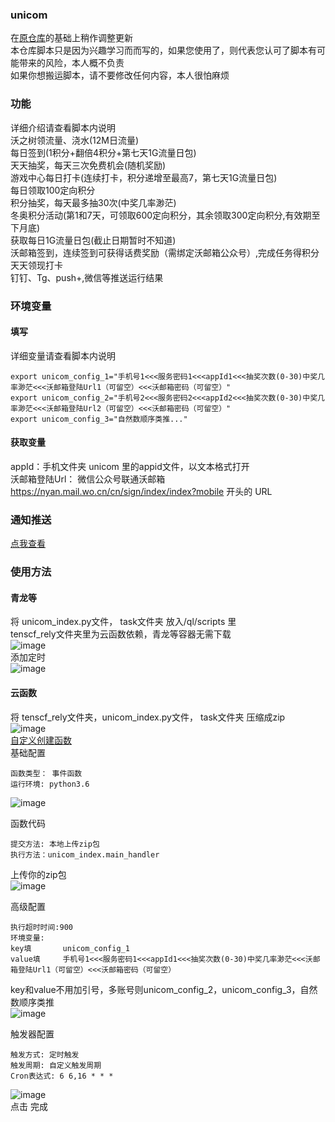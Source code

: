 ### unicom      
在[原仓库](https://github.com/srcrs/unicom-task)的基础上稍作调整更新                                                   
本仓库脚本只是因为兴趣学习而而写的，如果您使用了，则代表您认可了脚本有可能带来的风险，本人概不负责                                       
如果你想搬运脚本，请不要修改任何内容，本人很怕麻烦         
### 功能
详细介绍请查看脚本内说明        
沃之树领流量、浇水(12M日流量)       
每日签到(1积分+翻倍4积分+第七天1G流量日包)       
天天抽奖，每天三次免费机会(随机奖励)       
游戏中心每日打卡(连续打卡，积分递增至最高7，第七天1G流量日包)       
每日领取100定向积分       
积分抽奖，每天最多抽30次(中奖几率渺茫)       
冬奥积分活动(第1和7天，可领取600定向积分，其余领取300定向积分,有效期至下月底)        
获取每日1G流量日包(截止日期暂时不知道)         
沃邮箱签到，连续签到可获得话费奖励（需绑定沃邮箱公众号）,完成任务得积分          
天天领现打卡            
钉钉、Tg、push+,微信等推送运行结果                    

### 环境变量
#### 填写
详细变量请查看脚本内说明             
           
```
export unicom_config_1="手机号1<<<服务密码1<<<appId1<<<抽奖次数(0-30)中奖几率渺茫<<<沃邮箱登陆Url1（可留空）<<<沃邮箱密码（可留空）"
export unicom_config_2="手机号2<<<服务密码2<<<appId2<<<抽奖次数(0-30)中奖几率渺茫<<<沃邮箱登陆Url2（可留空）<<<沃邮箱密码（可留空）"  
export unicom_config_3="自然数顺序类推..."
```
#### 获取变量         
appId：手机文件夹 unicom 里的appid文件，以文本格式打开              
沃邮箱登陆Url： 微信公众号联通沃邮箱 https://nyan.mail.wo.cn/cn/sign/index/index?mobile 开头的 URL                         
### 通知推送
[点我查看](https://github.com/wuye999/myScripts/blob/main/send.md)          
### 使用方法            
#### 青龙等    
将 unicom_index.py文件， task文件夹 放入/ql/scripts 里                        
tenscf_rely文件夹里为云函数依赖，青龙等容器无需下载                        
![image](https://user-images.githubusercontent.com/79479594/142781422-9a616278-1b32-4a42-ac52-9615c047e6f4.png)                                
添加定时                             
![image](https://user-images.githubusercontent.com/79479594/142781440-8f795296-e1a7-44b6-a4ae-f22505b33065.png)                     

#### 云函数               
将 tenscf_rely文件夹，unicom_index.py文件， task文件夹 压缩成zip                                                
![image](https://user-images.githubusercontent.com/79479594/143088148-aa05ef3b-fb25-431d-ba85-6a39858e43ec.png)                              
[自定义创建函数](https://console.cloud.tencent.com/scf/list-create?rid=1&ns=default&createType=empty)               
基础配置                             
```
函数类型： 事件函数
运行环境: python3.6 
```
![image](https://user-images.githubusercontent.com/79479594/143089468-58791b20-24cb-4359-ba64-d8284311bade.png)                                

函数代码
```
提交方法: 本地上传zip包                              
执行方法：unicom_index.main_handler                         
```
上传你的zip包                         
![image](https://user-images.githubusercontent.com/79479594/143089499-7872bc8f-4f4b-4544-913b-58633d0984a6.png)                                

                        
高级配置                             
```
执行超时时间:900                       
环境变量:                            
key填       unicom_config_1                 
value填     手机号1<<<服务密码1<<<appId1<<<抽奖次数(0-30)中奖几率渺茫<<<沃邮箱登陆Url1（可留空）<<<沃邮箱密码（可留空）           
```
key和value不用加引号，多账号则unicom_config_2，unicom_config_3，自然数顺序类推                                
![image](https://user-images.githubusercontent.com/79479594/143089582-02bf2faa-d8be-402d-a076-ef42811bd4a3.png)                     

触发器配置                            
```
触发方式: 定时触发                       
触发周期: 自定义触发周期                               
Cron表达式: 6 6,16 * * *                       
```
![image](https://user-images.githubusercontent.com/79479594/143089660-1ebd7de8-d3a9-4fd5-9027-6c64cb089bc3.png)                                
点击 完成                            
